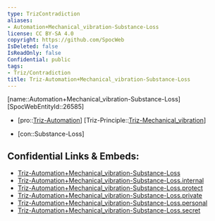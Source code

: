 ```yaml
---
type: TrizContradiction
aliases:
- Automation+Mechanical_vibration-Substance-Loss
license: CC BY-SA 4.0
copyright: https://github.com/SpocWeb
IsDeleted: false
IsReadOnly: false
Confidential: public
tags: 
- Triz/Contradiction
title: Triz-Automation+Mechanical_vibration-Substance-Loss
---
```

[name::Automation+Mechanical_vibration-Substance-Loss]
[SpocWebEntityId::26585]
+ [pro::[Triz-Automation](tech/Triz/Parameter/Triz-Automation.md)]
[Triz-Principle::[Triz-Mechanical_vibration](tech/Triz/Principle/Triz-Mechanical_vibration.md)]
- [con::Substance-Loss]



## Confidential Links & Embeds: 
- [Triz-Automation+Mechanical_vibration-Substance-Loss](../../../../_public/tech/Triz/Contradict/Triz-Automation+Mechanical_vibration-Substance-Loss.md) 
- [Triz-Automation+Mechanical_vibration-Substance-Loss.internal](../../../../_internal/tech/Triz/Contradict/Triz-Automation+Mechanical_vibration-Substance-Loss.internal.md) 
- [Triz-Automation+Mechanical_vibration-Substance-Loss.protect](../../../../_protect/tech/Triz/Contradict/Triz-Automation+Mechanical_vibration-Substance-Loss.protect.md) 
- [Triz-Automation+Mechanical_vibration-Substance-Loss.private](../../../../_private/tech/Triz/Contradict/Triz-Automation+Mechanical_vibration-Substance-Loss.private.md) 
- [Triz-Automation+Mechanical_vibration-Substance-Loss.personal](../../../../_personal/tech/Triz/Contradict/Triz-Automation+Mechanical_vibration-Substance-Loss.personal.md) 
- [Triz-Automation+Mechanical_vibration-Substance-Loss.secret](../../../../_secret/tech/Triz/Contradict/Triz-Automation+Mechanical_vibration-Substance-Loss.secret.md) 
